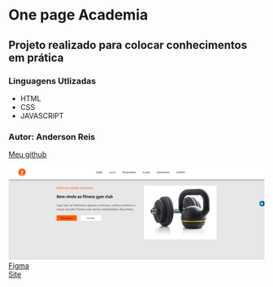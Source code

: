 # One page Academia
## Projeto realizado para colocar conhecimentos em prática

### Linguagens Utlizadas
* HTML
* CSS
* JAVASCRIPT
### Autor: Anderson Reis 
[Meu github](https://github.com/Andersoreeis)

![](./image/image.png)
[Figma](https://www.figma.com/file/HxxJM1N8e3qzo5IboEbNpV/Untitled?t=YlR7gKE3FKWaEiRD-0)<br>
[Site](https://andersoreeis.github.io/Projeto-academia/)